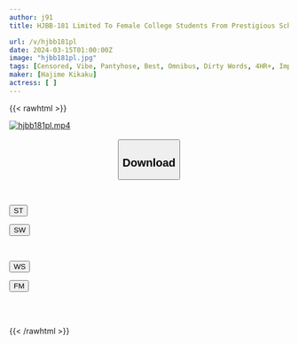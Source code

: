 ```yaml
---
author: j91
title: HJBB-181 Limited To Female College Students From Prestigious Schools Who Want To Be Announcers! “Female Announcers Should Be Able To Read Manuscripts Under Any Circumstances!?” Fixed Vibe Dirty Talk News Super Extreme Report BEST HITS 1 Million Yen If You Finish Reading The Manuscript Without Giving In To Mischievous Interference! If You Give Up Midway Through, You Will Be Immediately Given A Creampie Punishment Game!

url: /v/hjbb181pl
date: 2024-03-15T01:00:00Z
image: "hjbb181pl.jpg"
tags: [Censored, Vibe, Pantyhose, Best, Omnibus, Dirty Words, 4HR+, Impromptu Sex, Huge Cock	]
maker: [Hajime Kikaku]
actress: [ ]
---
```



{{< rawhtml >}}

<div class="video" data-videoid="12WBW6MvJgCejlM">
    <a href="javascript:;">
        <img src="/v/hjbb181pl/hjbb181pl.jpg" width="WIDTH" height="HEIGHT" alt="hjbb181pl.mp4" loading="lazy">
    </a>
</div>

<script type="text/javascript" src="https://j91.asia/asset/on-demand-st.js"></script>

<br>
  <link rel="stylesheet" href="https://j91.asia/asset/bs5.css">
  
  <center>
  <button class="btn btn-primary" type="button" data-bs-toggle="collapse" data-bs-target=".multi-collapse" aria-expanded="false" aria-controls="multiCollapseExample1 multiCollapseExample2"><h2>Download</h2></button></center>
</p>
<div class="row">
  <div class="col">
    <div class="collapse multi-collapse" id="multiCollapseExample1">
      <div class="card card-body">
	      	      <br>
<div class="buttons">  
<p><a href="https://streamtape.to/v/12WBW6MvJgCejlM" target="_blank"><button class="btn-hover color-3"><i class="fa fa-download"></i> ST</button></a></p>
<p><a href="https://cdnwish.com/7tqjk8f1bt8t" target="_blank"><button class="btn-hover color-2"><i class="fa fa-download"></i> SW</button></a></p></div>
    </div>
  </div>
</div>
  <div class="col">
    <div class="collapse multi-collapse" id="multiCollapseExample2">
      <div class="card card-body">
	      <br>
<div class="buttons">
<p><a href="javascript:;"><button class="btn-hover color-9"><i class="fa fa-download"></i> WS</button></a></p>
<p><a href="https://filemoon.sx/d/rylolq3ofux6"><button class="btn-hover color-8"><i class="fa fa-download"></i> FM</button></a></p></div>
<br><br>
      </div>
    </div>
  </div>
</div>

{{< /rawhtml >}}